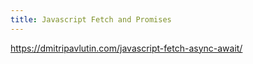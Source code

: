 ```yaml
---
title: Javascript Fetch and Promises
---
```



https://dmitripavlutin.com/javascript-fetch-async-await/